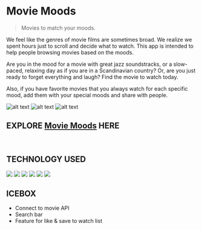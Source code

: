 # Movie Moods

> Movies to match your moods.

We feel like the genres of movie films are sometimes broad. We realize we spent hours just to scroll and decide what to watch. This app is intended to help people browsing movies based on the moods.

Are you in the mood for a movie with great jazz soundstracks, or a slow-paced, relaxing day as if you are in a Scandinavian country? Or, are you just ready to forget everything and laugh? Find the movie to watch today.

Also, if you have favorite movies that you always watch for each specific mood, add them with your special moods and share with people.


![alt text](https://trello.com/1/cards/62596e00e8527725933d7905/attachments/62596e26c11c0e6598eaca72/download/Image_4-15-22_at_9.02_AM.jpg)
![alt text](https://trello.com/1/cards/62596e00e8527725933d7905/attachments/62596e2744f27d5951eec18d/download/Image_4-15-22_at_9.03_AM.jpg)
![alt text](https://trello.com/1/cards/62596e00e8527725933d7905/attachments/62596e24714bd60c21e679ce/download/Image_4-15-22_at_9.01_AM.jpg)
<br>

## EXPLORE [Movie Moods](https://movie-moods.herokuapp.com/) HERE
<br>

## TECHNOLOGY USED

<img src="https://img.shields.io/badge/Python-FFD43B?style=for-the-badge&logo=python&logoColor=blue">
<img src="https://img.shields.io/badge/Flask-000000?style=for-the-badge&logo=flask&logoColor=white">
<img src="https://img.shields.io/badge/PostgreSQL-316192?style=for-the-badge&logo=postgresql&logoColor=white">
<img src="https://img.shields.io/badge/HTML5-E34F26?style=for-the-badge&logo=html5&logoColor=white">
<img src="https://img.shields.io/badge/CSS3-1572B6?style=for-the-badge&logo=css3&logoColor=white">
<img src="https://img.shields.io/badge/Heroku-430098?style=for-the-badge&logo=heroku&logoColor=white">
<br>

## ICEBOX
* Connect to movie API
* Search bar
* Feature for like & save to watch list